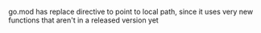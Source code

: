 go.mod has replace directive to point to local path, since it uses very new
functions that aren't in a released version yet
